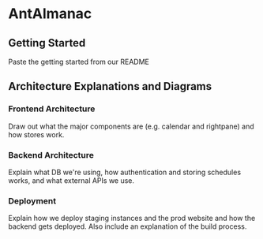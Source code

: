 # AntAlmanac

## Getting Started
Paste the getting started from our README

## Architecture Explanations and Diagrams

### Frontend Architecture
Draw out what the major components are (e.g. calendar and rightpane) and how stores work.

### Backend Architecture
Explain what DB we're using, how authentication and storing schedules works, and what external APIs we use.

### Deployment
Explain how we deploy staging instances and the prod website and how the backend gets deployed. Also include an explanation of the build process.
